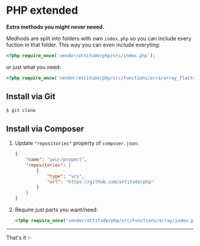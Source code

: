 # PHP extended

**Extra methods you might never neeed.**

Medhods are split into folders with own `index.php` so you can include every fuction in that folder. This way you can even include everyting:

```php
<?php require_once('vendor/attitude/php/src/index.php');
```

or just what you need:

```php
<?php require_once('vendor/attitude/php/src/Functions/arra/array_flatten.php');
```


## Install via Git

```bash
$ git clone
```

## Install via Composer

1. Update `"repositories"` property of `composer.json`:
    ```json
    {
        "name": "your/propect",
        "repositories": [
            {
                "type": "vcs",
                "url": "https://github.com/attitude/php"
            }
        ]
    }
    ```
2. Require just parts you want/need:
   ```php
   <?php require_once('vendor/attitude/php/src/Functions/array/index.php');
   ```

---

That's it ✨
